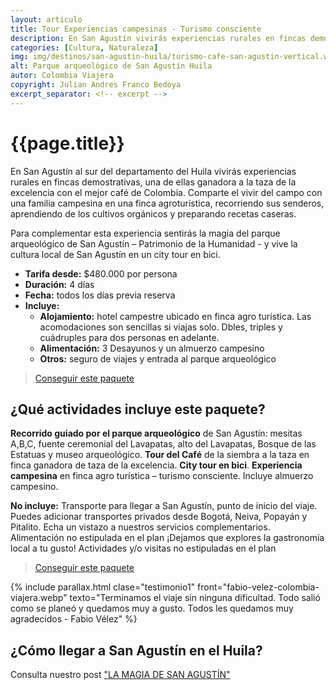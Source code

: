 ```yaml
---
layout: articulo
title: Tour Experiencias campesinas - Turismo consciente
description: En San Agustín vivirás experiencias rurales en fincas demostrativas, una de ellas ganadora a la taza de excelencia con el mejor café de Colombia
categories: [Cultura, Naturaleza]
img: img/destinos/san-agustin-huila/turismo-cafe-san-agustin-vertical.webp
alt: Parque arqueológico de San Agustín Huila
autor: Colombia Viajera
copyright: Julian Andres Franco Bedoya
excerpt_separator: <!-- excerpt -->
---
```


# {{page.title}}

En San Agustín al sur del departamento del Huila vivirás experiencias rurales en fincas demostrativas, una de ellas ganadora a la taza de la excelencia con el mejor café de Colombia. Comparte el vivir del campo con una familia campesina en una finca agroturística, recorriendo sus senderos, aprendiendo de los cultivos orgánicos y preparando recetas caseras.

<!-- excerpt -->

Para complementar esta experiencia sentirás la magia del parque arqueológico de San Agustín – Patrimonio de la Humanidad - y vive la cultura local de San Agustín en un city tour en bici.

* **Tarifa desde:** $480.000 por persona
* **Duración:** 4 días
* **Fecha:** todos los días previa reserva
* **Incluye:**
  * **Alojamiento:** hotel campestre ubicado en finca agro turística. Las acomodaciones son sencillas si viajas solo. Dbles, triples y cuádruples para dos personas en adelante.
  * **Alimentación:** 3 Desayunos y un almuerzo campesino
  * **Otros:** seguro de viajes y entrada al parque arqueológico

>[Conseguir este paquete](https://api.whatsapp.com/send?phone=+573209673925&text=Hola.%20Me%20encantar%C3%ADa%20saber%20m%C3%A1s%20sobre%20este%20paquete:%20Experiencia%20Campesina)

## ¿Qué actividades incluye este paquete?

**Recorrido guiado por el parque arqueológico** de San Agustín: mesitas A,B,C, fuente ceremonial del Lavapatas, alto del Lavapatas, Bosque de las Estatuas y museo arqueológico. **Tour del Café** de la siembra a la taza en finca ganadora de taza de la excelencia. **City tour en bici**. **Experiencia campesina** en finca agro turística – turismo consciente. Incluye almuerzo campesino.

**No incluye:** Transporte para llegar a San Agustín, punto de inicio del viaje. Puedes adicionar transportes privados desde Bogotá, Neiva, Popayán y Pitalito. Echa un vistazo a nuestros servicios complementarios. Alimentación no estipulada en el plan ¡Dejamos que explores la gastronomía local a tu gusto! Actividades y/o visitas no estipuladas en el plan

>[Conseguir este paquete](https://api.whatsapp.com/send?phone=+573209673925&text=Hola.%20Me%20encantar%C3%ADa%20saber%20m%C3%A1s%20sobre%20este%20paquete:%20Experiencia%20Campesina)

{% include parallax.html clase="testimonio1" front="fabio-velez-colombia-viajera.webp" texto="Terminamos el viaje sin ninguna dificultad. Todo salió como se planeó y quedamos muy a gusto. Todos les quedamos muy agradecidos - Fabio Vélez" %}

## ¿Cómo llegar a San Agustín en el Huila?

Consulta nuestro post ["LA MAGIA DE SAN AGUSTÍN"]({{site.baseurl}}/san-agustin/)
